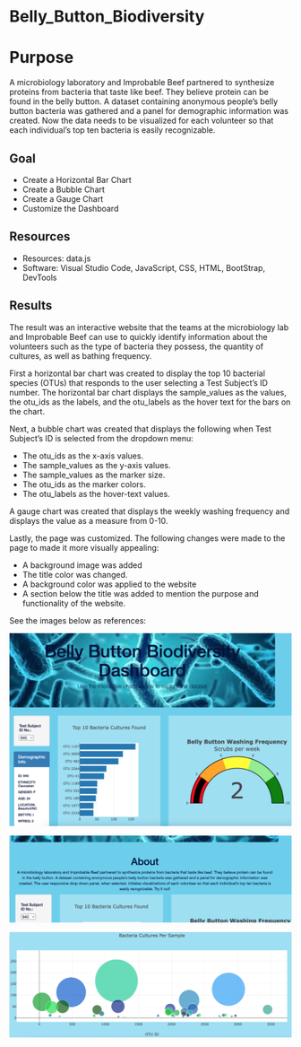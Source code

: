 # Belly_Button_Biodiversity

# **Purpose**
A microbiology laboratory and Improbable Beef partnered to synthesize proteins from bacteria that taste like beef. They believe protein can be found in the belly button. A dataset containing anonymous people’s belly button bacteria was gathered and a panel for demographic information was created. Now the data needs to be visualized for each volunteer so that each individual’s top ten bacteria is easily recognizable.

## **Goal**
- Create a Horizontal Bar Chart
- Create a Bubble Chart
- Create a Gauge Chart
- Customize the Dashboard

## **Resources**
- Resources: data.js
- Software: Visual Studio Code, JavaScript, CSS, HTML, BootStrap, DevTools

## **Results**
The result was an interactive website that the teams at the microbiology lab and Improbable Beef can use to quickly identify information about the volunteers such as the type of bacteria they possess, the quantity of cultures, as well as bathing frequency.

First a horizontal bar chart was created to display the top 10 bacterial species (OTUs) that responds to the user selecting a Test Subject’s ID number. The horizontal bar chart displays the sample_values as the values, the otu_ids as the labels, and the otu_labels as the hover text for the bars on the chart.

Next, a bubble chart was created that displays the following when Test Subject’s ID is selected from the dropdown menu:
- The otu_ids as the x-axis values.
- The sample_values as the y-axis values.
- The sample_values as the marker size.
- The otu_ids as the marker colors.
- The otu_labels as the hover-text values.

A gauge chart was created that displays the weekly washing frequency and displays the value as a measure from 0-10.

Lastly, the page was customized. The following changes were made to the page to made it more visually appealing:
- A background image was added
- The title color was changed.
- A background color was applied to the website
- A section below the title was added to mention the purpose and functionality of the website.

See the images below as references:

![website](website.png)

![about](about.png)

![bubble](bubble.png)
